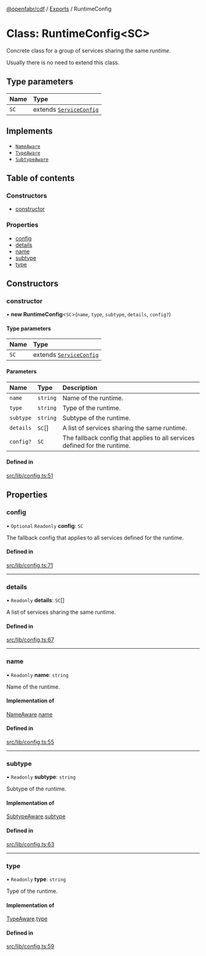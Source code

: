 [@openfabr/cdf](../README.md) / [Exports](../modules.md) / RuntimeConfig

# Class: RuntimeConfig<SC\>

Concrete class for a group of services sharing the same *runtime*.

 Usually there is no need to extend this class.

## Type parameters

| Name | Type |
| :------ | :------ |
| `SC` | extends [`ServiceConfig`](../interfaces/ServiceConfig.md) |

## Implements

- [`NameAware`](../interfaces/NameAware.md)
- [`TypeAware`](../interfaces/TypeAware.md)
- [`SubtypeAware`](../interfaces/SubtypeAware.md)

## Table of contents

### Constructors

- [constructor](RuntimeConfig.md#constructor)

### Properties

- [config](RuntimeConfig.md#config)
- [details](RuntimeConfig.md#details)
- [name](RuntimeConfig.md#name)
- [subtype](RuntimeConfig.md#subtype)
- [type](RuntimeConfig.md#type)

## Constructors

### constructor

• **new RuntimeConfig**<`SC`\>(`name`, `type`, `subtype`, `details`, `config?`)

#### Type parameters

| Name | Type |
| :------ | :------ |
| `SC` | extends [`ServiceConfig`](../interfaces/ServiceConfig.md) |

#### Parameters

| Name | Type | Description |
| :------ | :------ | :------ |
| `name` | `string` | Name of the runtime. |
| `type` | `string` | Type of the runtime. |
| `subtype` | `string` | Subtype of the runtime. |
| `details` | `SC`[] | A list of services sharing the same runtime. |
| `config?` | `SC` | The fallback config that applies to all services defined for the runtime. |

#### Defined in

[src/lib/config.ts:51](https://github.com/openfabr/cdf/blob/9dc7721/core/typescript/src/lib/config.ts#L51)

## Properties

### config

• `Optional` `Readonly` **config**: `SC`

The fallback config that applies to all services defined for the runtime.

#### Defined in

[src/lib/config.ts:71](https://github.com/openfabr/cdf/blob/9dc7721/core/typescript/src/lib/config.ts#L71)

___

### details

• `Readonly` **details**: `SC`[]

A list of services sharing the same runtime.

#### Defined in

[src/lib/config.ts:67](https://github.com/openfabr/cdf/blob/9dc7721/core/typescript/src/lib/config.ts#L67)

___

### name

• `Readonly` **name**: `string`

Name of the runtime.

#### Implementation of

[NameAware](../interfaces/NameAware.md).[name](../interfaces/NameAware.md#name)

#### Defined in

[src/lib/config.ts:55](https://github.com/openfabr/cdf/blob/9dc7721/core/typescript/src/lib/config.ts#L55)

___

### subtype

• `Readonly` **subtype**: `string`

Subtype of the runtime.

#### Implementation of

[SubtypeAware](../interfaces/SubtypeAware.md).[subtype](../interfaces/SubtypeAware.md#subtype)

#### Defined in

[src/lib/config.ts:63](https://github.com/openfabr/cdf/blob/9dc7721/core/typescript/src/lib/config.ts#L63)

___

### type

• `Readonly` **type**: `string`

Type of the runtime.

#### Implementation of

[TypeAware](../interfaces/TypeAware.md).[type](../interfaces/TypeAware.md#type)

#### Defined in

[src/lib/config.ts:59](https://github.com/openfabr/cdf/blob/9dc7721/core/typescript/src/lib/config.ts#L59)
